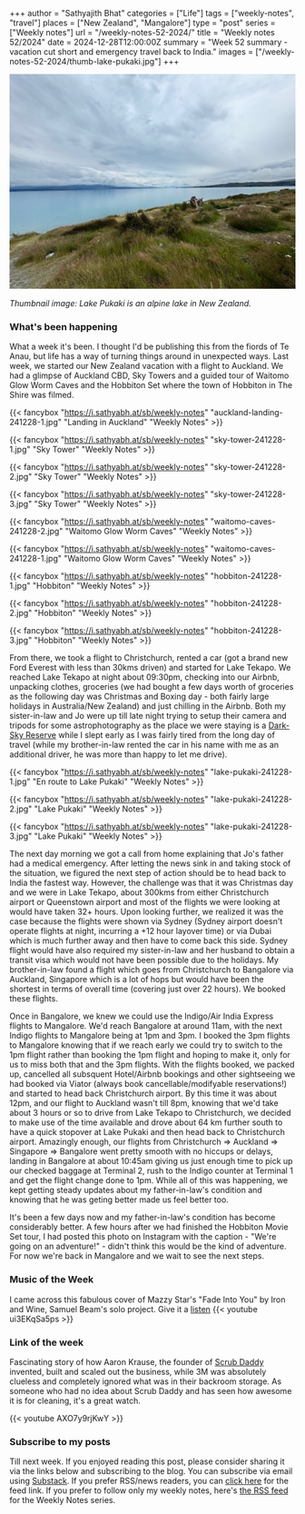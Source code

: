 +++
author = "Sathyajith Bhat"
categories = ["Life"]
tags = ["weekly-notes", "travel"]
places = ["New Zealand", "Mangalore"] 
type = "post"
series = ["Weekly notes"]
url = "/weekly-notes-52-2024/"
title = "Weekly notes 52/2024"
date = 2024-12-28T12:00:00Z
summary = "Week 52 summary - vacation cut short and emergency travel back to India."
images = ["/weekly-notes-52-2024/thumb-lake-pukaki.jpg"]
+++

![](thumb-lake-pukaki.jpg)

_Thumbnail image: Lake Pukaki is an alpine lake in New Zealand._

### What's been happening

What a week it's been. I thought I'd be publishing this from the fiords of Te Anau, but life has a way of turning things around in unexpected ways. Last week, we started our New Zealand vacation with a flight to Auckland. We had a glimpse of Auckland CBD, Sky Towers and a guided tour of Waitomo Glow Worm Caves and the Hobbiton Set where the town of Hobbiton in The Shire was filmed.

{{< fancybox "https://i.sathyabh.at/sb/weekly-notes" "auckland-landing-241228-1.jpg" "Landing in Auckland" "Weekly Notes" >}}

{{< fancybox "https://i.sathyabh.at/sb/weekly-notes" "sky-tower-241228-1.jpg" "Sky Tower" "Weekly Notes" >}}

{{< fancybox "https://i.sathyabh.at/sb/weekly-notes" "sky-tower-241228-2.jpg" "Sky Tower" "Weekly Notes" >}}

{{< fancybox "https://i.sathyabh.at/sb/weekly-notes" "sky-tower-241228-3.jpg" "Sky Tower" "Weekly Notes" >}}

{{< fancybox "https://i.sathyabh.at/sb/weekly-notes" "waitomo-caves-241228-2.jpg" "Waitomo Glow Worm Caves" "Weekly Notes" >}}

{{< fancybox "https://i.sathyabh.at/sb/weekly-notes" "waitomo-caves-241228-1.jpg" "Waitomo Glow Worm Caves" "Weekly Notes" >}}

{{< fancybox "https://i.sathyabh.at/sb/weekly-notes" "hobbiton-241228-1.jpg" "Hobbiton" "Weekly Notes" >}}

{{< fancybox "https://i.sathyabh.at/sb/weekly-notes" "hobbiton-241228-2.jpg" "Hobbiton" "Weekly Notes" >}}

{{< fancybox "https://i.sathyabh.at/sb/weekly-notes" "hobbiton-241228-3.jpg" "Hobbiton" "Weekly Notes" >}}

From there, we took a flight to Christchurch, rented a car (got a brand new Ford Everest with less than 30kms driven) and started for Lake Tekapo. We reached Lake Tekapo at night about 09:30pm, checking into our Airbnb, unpacking clothes, groceries (we had bought a few days worth of groceries as the following day was Christmas and Boxing day - both fairly large holidays in Australia/New Zealand) and just chilling in the Airbnb. Both my sister-in-law and Jo were up till late night trying to setup their camera and tripods for some astrophotography as the place we were staying is a [Dark-Sky Reserve](https://en.wikipedia.org/wiki/Dark-sky_preserve) while I slept early as I was fairly tired from the long day of travel (while my brother-in-law rented the car in his name with me as an additional driver, he was more than happy to let me drive).

{{< fancybox "https://i.sathyabh.at/sb/weekly-notes" "lake-pukaki-241228-1.jpg" "En route to Lake Pukaki" "Weekly Notes" >}}

{{< fancybox "https://i.sathyabh.at/sb/weekly-notes" "lake-pukaki-241228-2.jpg" "Lake Pukaki" "Weekly Notes" >}}

{{< fancybox "https://i.sathyabh.at/sb/weekly-notes" "lake-pukaki-241228-3.jpg" "Lake Pukaki" "Weekly Notes" >}}

The next day morning we got a call from home explaining that Jo's father had a medical emergency. After letting the news sink in and taking stock of the situation, we figured the next step of action should be to head back to India the fastest way. However, the challenge was that it was Christmas day and we were in Lake Tekapo, about 300kms from either Christchurch airport or Queenstown airport and most of the flights we were looking at would have taken 32+ hours. Upon looking further, we realized it was the case because the flights were shown via Sydney (Sydney airport doesn't operate flights at night, incurring a +12 hour layover time) or via Dubai which is much further away and then have to come back this side. Sydney flight would have also required my sister-in-law and her husband to obtain a transit visa which would not have been possible due to the holidays. My brother-in-law found a flight which goes from Christchurch to Bangalore via Auckland, Singapore which is a lot of hops but would have been the shortest in terms of overall time (covering just over 22 hours). We booked these flights.

Once in Bangalore, we knew we could use the Indigo/Air India Express flights to Mangalore. We'd reach Bangalore at around 11am, with the next Indigo flights to Mangalore being at 1pm and 3pm. I booked the 3pm flights to Mangalore knowing that if we reach early we could try to switch to the 1pm flight rather than booking the 1pm flight and hoping to make it, only for us to miss both that and the 3pm flights. With the flights booked, we packed up, cancelled all subsquent Hotel/Airbnb bookings and other sightseeing we had booked via Viator (always book cancellable/modifyable reservations!) and started to head back Christchurch airport. By this time it was about 12pm, and our flight to Auckland wasn't till 8pm, knowing that we'd take about 3 hours or so to drive from Lake Tekapo to Christchurch, we decided to make use of the time available and drove about 64 km further south to have a quick stopover at Lake Pukaki and then head back to Christchurch airport. Amazingly enough, our flights from Christchurch => Auckland => Singapore => Bangalore went pretty smooth with no hiccups or delays, landing in Bangalore at about 10:45am giving us just enough time to pick up our checked baggage at Terminal 2, rush to the Indigo counter at Terminal 1 and get the flight change done to 1pm. While all of this was happening, we kept getting steady updates about my father-in-law's condition and knowing that he was geting better made us feel better too.

It's been a few days now and my father-in-law's condition has become considerably better. A few hours after we had finished the Hobbiton Movie Set tour, I had posted this photo on Instagram with the caption - "We're going on an adventure!" - didn't think this would be the kind of adventure. For now we're back in Mangalore and we wait to see the next steps.

### Music of the Week

I came across this fabulous cover of Mazzy Star's "Fade Into You" by Iron and Wine, Samuel Beam's solo project. Give it a [listen](https://youtu.be/ui3EKqSa5ps)
{{< youtube ui3EKqSa5ps >}}

### Link of the week

Fascinating story of how Aaron Krause, the founder of [Scrub Daddy](https://en.wikipedia.org/wiki/Scrub_Daddy) invented, built and scaled out the business, while 3M was absolutely clueless and completely ignored what was in their backroom storage. As someone who had no idea about Scrub Daddy and has seen how awesome it is for cleaning, it's a great watch.

{{< youtube AXO7y9rjKwY >}}

### Subscribe to my posts

Till next week. If you enjoyed reading this post, please consider sharing it via the links below and subscribing to the blog. You can subscribe via email using [Substack](https://sathyabhat.substack.com/). If you prefer RSS/news readers, you can [click here](https://sathyabh.at/index.xml) for the feed link. If you prefer to follow only my weekly notes, here's [the RSS feed](https://sathyabh.at/series/weekly-notes/index.xml) for the Weekly Notes series.
